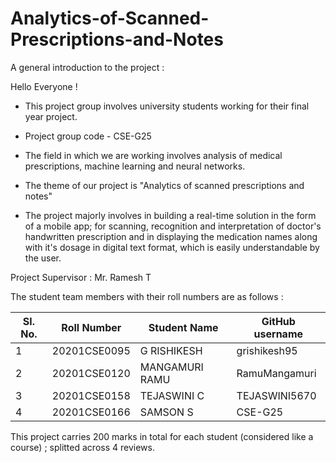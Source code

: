 # Analytics-of-Scanned-Prescriptions-and-Notes
A general introduction to the project :

Hello Everyone !

- This project group involves university students working for their final year project.
- Project group code - CSE-G25
- The field in which we are working involves analysis of medical prescriptions, machine learning and neural networks.
- The theme of our project is "Analytics of scanned prescriptions and notes"
  
- The project majorly involves in building a real-time solution in the form of a mobile app; for scanning, 
recognition and interpretation of doctor's handwritten prescription and in displaying the medication names
along with it's dosage in digital text format, which is easily understandable by the user.


Project Supervisor :  Mr. Ramesh T

The student team members with their roll numbers are as follows : 

| Sl. No.	  | Roll Number	       |  Student Name   |   GitHub username    |
|-----------|--------------------|-----------------|----------------------|
|   1	      |  20201CSE0095	     | G RISHIKESH     |    grishikesh95      |
|   2       |  20201CSE0120	     | MANGAMURI RAMU  |    RamuMangamuri     |
|   3       |  20201CSE0158	     | TEJASWINI C     |    TEJASWINI5670     |
|   4	      |  20201CSE0166	     | SAMSON S        |    CSE-G25           |


This project carries 200 marks in total for each student (considered like a course) ; splitted across 4 reviews.


